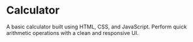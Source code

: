 # Calculator
A basic calculator built using HTML, CSS, and JavaScript. Perform quick arithmetic operations with a clean and responsive UI.
